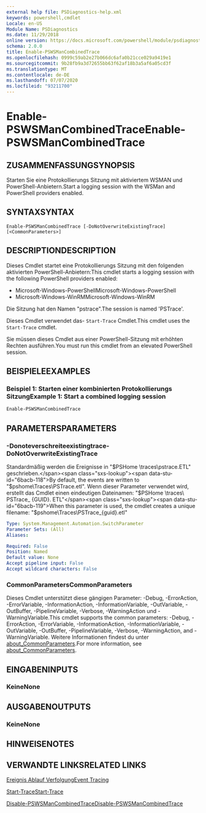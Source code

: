 ```yaml
---
external help file: PSDiagnostics-help.xml
keywords: powershell,cmdlet
Locale: en-US
Module Name: PSDiagnostics
ms.date: 11/29/2018
online version: https://docs.microsoft.com/powershell/module/psdiagnostics/enable-pswsmancombinedtrace?view=powershell-7.1&WT.mc_id=ps-gethelp
schema: 2.0.0
title: Enable-PSWSManCombinedTrace
ms.openlocfilehash: 0999c59ab2e27b066dc6afa0b21cce029a9419e1
ms.sourcegitcommit: 9b28fb9a3d72655bb63f62af18b3a5af6a05cd3f
ms.translationtype: MT
ms.contentlocale: de-DE
ms.lasthandoff: 07/07/2020
ms.locfileid: "93211700"
---
```

# <span data-ttu-id="6bacb-103">Enable-PSWSManCombinedTrace</span><span class="sxs-lookup"><span data-stu-id="6bacb-103">Enable-PSWSManCombinedTrace</span></span>

## <span data-ttu-id="6bacb-104">ZUSAMMENFASSUNG</span><span class="sxs-lookup"><span data-stu-id="6bacb-104">SYNOPSIS</span></span>
<span data-ttu-id="6bacb-105">Starten Sie eine Protokollierungs Sitzung mit aktiviertem WSMAN und PowerShell-Anbietern.</span><span class="sxs-lookup"><span data-stu-id="6bacb-105">Start a logging session with the WSMan and PowerShell providers enabled.</span></span>

## <span data-ttu-id="6bacb-106">SYNTAX</span><span class="sxs-lookup"><span data-stu-id="6bacb-106">SYNTAX</span></span>

```
Enable-PSWSManCombinedTrace [-DoNotOverwriteExistingTrace] [<CommonParameters>]
```

## <span data-ttu-id="6bacb-107">DESCRIPTION</span><span class="sxs-lookup"><span data-stu-id="6bacb-107">DESCRIPTION</span></span>

<span data-ttu-id="6bacb-108">Dieses Cmdlet startet eine Protokollierungs Sitzung mit den folgenden aktivierten PowerShell-Anbietern:</span><span class="sxs-lookup"><span data-stu-id="6bacb-108">This cmdlet starts a logging session with the following PowerShell providers enabled:</span></span>

- <span data-ttu-id="6bacb-109">Microsoft-Windows-PowerShell</span><span class="sxs-lookup"><span data-stu-id="6bacb-109">Microsoft-Windows-PowerShell</span></span>
- <span data-ttu-id="6bacb-110">Microsoft-Windows-WinRM</span><span class="sxs-lookup"><span data-stu-id="6bacb-110">Microsoft-Windows-WinRM</span></span>

<span data-ttu-id="6bacb-111">Die Sitzung hat den Namen "pstrace".</span><span class="sxs-lookup"><span data-stu-id="6bacb-111">The session is named 'PSTrace'.</span></span>

<span data-ttu-id="6bacb-112">Dieses Cmdlet verwendet das- `Start-Trace` Cmdlet.</span><span class="sxs-lookup"><span data-stu-id="6bacb-112">This cmdlet uses the `Start-Trace` cmdlet.</span></span>

<span data-ttu-id="6bacb-113">Sie müssen dieses Cmdlet aus einer PowerShell-Sitzung mit erhöhten Rechten ausführen.</span><span class="sxs-lookup"><span data-stu-id="6bacb-113">You must run this cmdlet from an elevated PowerShell session.</span></span>

## <span data-ttu-id="6bacb-114">BEISPIELE</span><span class="sxs-lookup"><span data-stu-id="6bacb-114">EXAMPLES</span></span>

### <span data-ttu-id="6bacb-115">Beispiel 1: Starten einer kombinierten Protokollierungs Sitzung</span><span class="sxs-lookup"><span data-stu-id="6bacb-115">Example 1: Start a combined logging session</span></span>

```powershell
Enable-PSWSManCombinedTrace
```

## <span data-ttu-id="6bacb-116">PARAMETERS</span><span class="sxs-lookup"><span data-stu-id="6bacb-116">PARAMETERS</span></span>

### <span data-ttu-id="6bacb-117">-Donoteverschreiteexistingtrace</span><span class="sxs-lookup"><span data-stu-id="6bacb-117">-DoNotOverwriteExistingTrace</span></span>

<span data-ttu-id="6bacb-118">Standardmäßig werden die Ereignisse in "$PSHome \traces\pstrace.ETL" geschrieben.</span><span class="sxs-lookup"><span data-stu-id="6bacb-118">By default, the events are written to "$pshome\Traces\PSTrace.etl".</span></span> <span data-ttu-id="6bacb-119">Wenn dieser Parameter verwendet wird, erstellt das Cmdlet einen eindeutigen Dateinamen: "$PSHome \traces\ PSTrace_ {GUID}. ETL"</span><span class="sxs-lookup"><span data-stu-id="6bacb-119">When this parameter is used, the cmdlet creates a unique filename: "$pshome\Traces\PSTrace_{guid}.etl"</span></span>

```yaml
Type: System.Management.Automation.SwitchParameter
Parameter Sets: (All)
Aliases:

Required: False
Position: Named
Default value: None
Accept pipeline input: False
Accept wildcard characters: False
```

### <span data-ttu-id="6bacb-120">CommonParameters</span><span class="sxs-lookup"><span data-stu-id="6bacb-120">CommonParameters</span></span>

<span data-ttu-id="6bacb-121">Dieses Cmdlet unterstützt diese gängigen Parameter: -Debug, -ErrorAction, -ErrorVariable, -InformationAction, -InformationVariable, -OutVariable, -OutBuffer, -PipelineVariable, -Verbose, -WarningAction und -WarningVariable.</span><span class="sxs-lookup"><span data-stu-id="6bacb-121">This cmdlet supports the common parameters: -Debug, -ErrorAction, -ErrorVariable, -InformationAction, -InformationVariable, -OutVariable, -OutBuffer, -PipelineVariable, -Verbose, -WarningAction, and -WarningVariable.</span></span> <span data-ttu-id="6bacb-122">Weitere Informationen findest du unter [about_CommonParameters](https://go.microsoft.com/fwlink/?LinkID=113216).</span><span class="sxs-lookup"><span data-stu-id="6bacb-122">For more information, see [about_CommonParameters](https://go.microsoft.com/fwlink/?LinkID=113216).</span></span>

## <span data-ttu-id="6bacb-123">EINGABEN</span><span class="sxs-lookup"><span data-stu-id="6bacb-123">INPUTS</span></span>

### <span data-ttu-id="6bacb-124">Keine</span><span class="sxs-lookup"><span data-stu-id="6bacb-124">None</span></span>

## <span data-ttu-id="6bacb-125">AUSGABEN</span><span class="sxs-lookup"><span data-stu-id="6bacb-125">OUTPUTS</span></span>

### <span data-ttu-id="6bacb-126">Keine</span><span class="sxs-lookup"><span data-stu-id="6bacb-126">None</span></span>

## <span data-ttu-id="6bacb-127">HINWEISE</span><span class="sxs-lookup"><span data-stu-id="6bacb-127">NOTES</span></span>

## <span data-ttu-id="6bacb-128">VERWANDTE LINKS</span><span class="sxs-lookup"><span data-stu-id="6bacb-128">RELATED LINKS</span></span>

[<span data-ttu-id="6bacb-129">Ereignis Ablauf Verfolgung</span><span class="sxs-lookup"><span data-stu-id="6bacb-129">Event Tracing</span></span>](/windows/desktop/ETW/event-tracing-portal)

[<span data-ttu-id="6bacb-130">Start-Trace</span><span class="sxs-lookup"><span data-stu-id="6bacb-130">Start-Trace</span></span>](start-trace.md)

[<span data-ttu-id="6bacb-131">Disable-PSWSManCombinedTrace</span><span class="sxs-lookup"><span data-stu-id="6bacb-131">Disable-PSWSManCombinedTrace</span></span>](Disable-PSWSManCombinedTrace.md)


